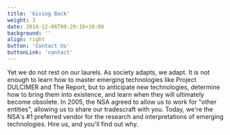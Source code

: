 ```yaml
---
title: 'Giving Back'
weight: 3
date: 2018-12-06T09:29:16+10:00
background: ''
align: right
button: 'Contact Us'
buttonLink: 'contact'
---
```


Yet we do not rest on our laurels. As society adapts, we adapt. It is not enough to learn how to master emerging technologies like Project DULCIMER and The Report, but to anticipate new technologies, determine how to bring them into existence, and learn when they will ultimately become obsolete. In 2005, the NSA agreed to allow us to work for "other entities", allowing us to share our tradescraft with you. Today, we're the NSA's #1 preferred vendor for the research and interpretations of emerging technologies. Hire us, and you'll find out why.
